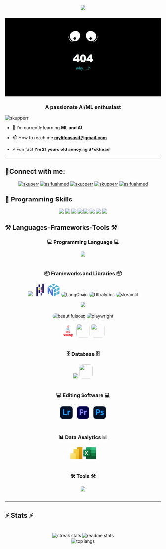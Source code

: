 <h1 align="center">
    <img src="https://readme-typing-svg.herokuapp.com/?font=Orbitron&weight=600&size=35&center=true&color=00F6FFD7&vCenter=true&width=500&height=70&duration=4000&lines=Hi+There!+👋;+I'm+Asif+U.+Ahmed!;" />
</h1>

<div align="center">
    <img src="image/404.gif" />
</div>

<h3 align="center">A passionate AI/ML enthusiast</h3>

<p align="left"> <img src="https://komarev.com/ghpvc/?username=skupperr&label=Profile%20views&color=0e75b6&style=flat" alt="skupperr" /> </p>

<!-- <p align="left"> <a href="https://github.com/ryo-ma/github-profile-trophy"><img src="https://github-profile-trophy.vercel.app/?username=skupperr" alt="skupperr" /></a> </p> -->

- 🌱 I’m currently learning **ML and AI**

- 📫 How to reach me **mylifeasasif@gmail.com**

- ⚡ Fun fact **I'm 21 years old annoying d*ckhead**

<hr/>

## 📱Connect with me:

<p align="center">
<a href="https://x.com/skuperr" target="blank"><img align="center" src="https://raw.githubusercontent.com/rahuldkjain/github-profile-readme-generator/master/src/images/icons/Social/twitter.svg" alt="skuperr" height="30" width="40" /></a>
<a href="https://linkedin.com/in/asifuahmed" target="blank"><img align="center" src="https://raw.githubusercontent.com/rahuldkjain/github-profile-readme-generator/master/src/images/icons/Social/linked-in-alt.svg" alt="asifuahmed" height="30" width="40" /></a>
<a href="https://fb.com/skupperr" target="blank"><img align="center" src="https://raw.githubusercontent.com/rahuldkjain/github-profile-readme-generator/master/src/images/icons/Social/facebook.svg" alt="skupperr" height="30" width="40" /></a>
<a href="https://instagram.com/skupperr" target="blank"><img align="center" src="https://raw.githubusercontent.com/rahuldkjain/github-profile-readme-generator/master/src/images/icons/Social/instagram.svg" alt="skupperr" height="30" width="40" /></a>
<a href="https://kaggle.com/asifuahmed" target="blank"><img align="center" src="https://raw.githubusercontent.com/rahuldkjain/github-profile-readme-generator/master/src/images/icons/Social/kaggle.svg" alt="asifuahmed" height="30" width="40" /></a>
</p>



## 🧠 Programming Skills

<p align="center">
  <img src="https://img.shields.io/badge/OOP-Object%20Oriented%20Programming-blue" />
  <img src="https://img.shields.io/badge/DSA-Data%20Structures%20&%20Algorithms-green" />
  <img src="https://img.shields.io/badge/DBMS-Database%20Management-yellow" />
  <img src="https://img.shields.io/badge/Web-Programming-purple" />
  <img src="https://img.shields.io/badge/Git%20&%20GitHub-Version%20Control-orange" />
  <img src="https://img.shields.io/badge/Web-Scraping-9cf" />
  <img src="https://img.shields.io/badge/Machine-Learning-blueviolet" />
  <img src="https://img.shields.io/badge/Image-Processing-red" />
</p>



<h2 align="left">⚒️ Languages-Frameworks-Tools ⚒️</h2>
<h3 align="center">💻 Programming Language 💻</h3>
<div align="center">
    <img src="https://skillicons.dev/icons?i=python,javascript,java,c,cpp,html,css" />
    <br>
</div>
<br>
<h3 align="center">📦 Frameworks and Libraries 📦</h3>
<div align="center">
    <img src="https://skillicons.dev/icons?i=tensorflow,sklearn,opencv" />
    <img src="https://raw.githubusercontent.com/devicons/devicon/2ae2a900d2f041da66e950e4d48052658d850630/icons/pandas/pandas-original.svg" alt="pandas" width="40" height="40"/>
    <img src="https://raw.githubusercontent.com/devicons/devicon/2ae2a900d2f041da66e950e4d48052658d850630/icons/numpy/numpy-original.svg" alt="numpy" width="40" height="40"/>
    <img src="https://yt3.googleusercontent.com/7aMstlSvB1R2xAAOxF91vHWtAX2bhptsv6ROXPglCOyax0HKc8AATSYbqKr-10u4WvJ-e08b7Qg=s900-c-k-c0x00ffffff-no-rj" alt="LangChain" width="45" height="45" style="border-radius:10px;" />
    <img src="https://cdn.brandfetch.io/idXAOOKs8W/w/400/h/400/theme/dark/icon.jpeg?c=1bxid64Mup7aczewSAYMX&t=1745440282319" alt="Ultralytics" width="45" height="45" style="border-radius:10px;" />
    <img src="https://media2.dev.to/dynamic/image/width=1280,height=720,fit=cover,gravity=auto,format=auto/https%3A%2F%2Fdev-to-uploads.s3.amazonaws.com%2Fuploads%2Farticles%2F6mk8aoa97px9xhi723o1.jpg" alt="streamlit" width="45" height="45" style="border-radius:10px; object-fit: cover;" />
    <br><br>
    <img src="https://skillicons.dev/icons?i=nodejs,react,fastapi,tailwind" />
    <br><br>
    <img src="https://miro.medium.com/v2/resize:fit:1400/1*UY8Ew9W6VR6wwnU9kavWvg.jpeg" alt="beautifulsoup" height="45" style="border-radius:10px; object-fit: cover;" />
    <img src="https://media.licdn.com/dms/image/v2/D5612AQFeUcKQu3LICg/article-cover_image-shrink_600_2000/article-cover_image-shrink_600_2000/0/1721876592322?e=2147483647&v=beta&t=8Z-dMuFDmPsdNMVLvqDgbqtxAeEz4GWwHcaQQxLTzlc" alt="playwright" width="45" height="45" style="border-radius:10px; object-fit: cover;" />
    <br><br>
    <img src="https://raw.githubusercontent.com/kmajhi/java-swing/main/java%20swing.png" alt="java" width="45" height="45" style="border-radius:10px; object-fit: cover;" />
    <img src="https://sdtimes.com/wp-content/uploads/2018/03/jfxlogopad1.png" alt="" width="45" height="45" style="border-radius:10px; object-fit: cover;" />
    <img src="https://i2.wp.com/iot4beginners.com/wp-content/uploads/2020/04/DxD1hLgUwAAo-Od.jpg?fit=375%2C422&ssl=1" alt="" width="45" height="45" style="border-radius:10px; object-fit: cover;">
</div>
<br>

<h3 align="center">🗄️ Database 🗄️</h3>
<div align="center">
    <img src="https://skillicons.dev/icons?i=mysql,sqlite" />
    <img src="https://encrypted-tbn0.gstatic.com/images?q=tbn:ANd9GcSxc9Bw0J8d09tD8eIByRoXuQnq3nyn8QGqvw&s" alt="" width="45" height="45" style="border-radius:10px; object-fit: content;" />
    <br>
</div>
<br>
<h3 align="center">💻 Editing Software 💻</h3>
<div align="center">
    <img src="image/lr.png" alt="" width="50" height="50" style="border-radius:10px; object-fit: cover;" />
    <img src="image/pr.png" alt="" width="50" height="50" style="border-radius:10px; object-fit: cover;" />
    <img src="image/ps.png" alt="" width="50" height="50" style="border-radius:10px; object-fit: cover;" />
    <br>
</div>
<br>

<h3 align="center">📊 Data Analytics 📊</h3>
<div align="center">
    <img src="image/bi.png" alt="" width="40" height="40" style=" object-fit: cover;" />
    <img src="image/excel.png" alt="" width="40" height="40" style=" object-fit: cover;" />
    <br>
</div>
<br>

<h3 align="center">🛠️ Tools 🛠️</h3>
<div align="center">
    <img src="https://skillicons.dev/icons?i=firebase,git,github,vscode,gcp" />
    <br>
</div>
<br>

<hr/>

<h2 align="left">⚡ Stats ⚡</h2>
<br>


<div align=center>
  <img width=390 src="https://github-readme-streak-stats-salesp07.vercel.app/?user=skupperr&count_private=true&theme=radical&border_radius=10" alt="streak stats"/>
<img width=390 src="https://github-readme-stats-salesp07.vercel.app/api?username=skupperr&count_private=true&show_icons=true&theme=radical&rank_icon=github&border_radius=10" alt="readme stats" />
  <br/>
  <img width=390 align="center" src="https://github-readme-stats-salesp07.vercel.app/api/top-langs/?username=skupperr&hide=HTML,dockerfile,css&langs_count=8&layout=Donut&theme=radical&border_radius=10&size_weight=0.5&count_weight=0.5&exclude_repo=github-readme-stats" alt="top langs" />
</div>

